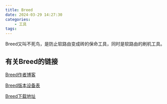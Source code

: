 ```yaml
---
title: Breed
date: 2024-03-29 14:27:30
categories:
    - 工具
tags:
---
```


Breed又叫不死鸟，是防止软路由变成砖的保命工具，同时是软路由的刷机工具。

<!--more-->

## 有关Breed的链接

[Breed作者博客](https://blog.hackpascal.net/)

[Breed版本设备表](https://www.right.com.cn/forum/thread-161906-1-1.html)

[Breed下载地址](https://breed.hackpascal.net/)
